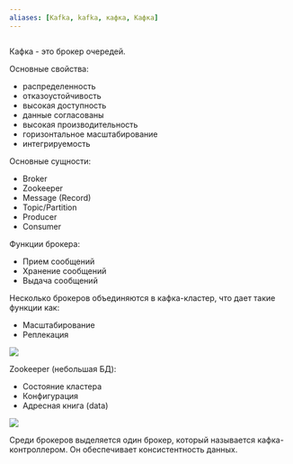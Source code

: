 ```yaml
---
aliases: [Kafka, kafka, кафка, Кафка]
---
```

```python

```

Кафка - это брокер очередей.

Основные свойства:
- распределенность
- отказоустойчивость
- высокая доступность
- данные согласованы
- высокая производительность
- горизонтальное масштабирование
- интегрируемость

Основные сущности:
- Broker
- Zookeeper
- Message (Record)
- Topic/Partition
- Producer
- Consumer

Функции брокера:
- Прием сообщений
- Хранение сообщений
- Выдача сообщений

Несколько брокеров объединяются в кафка-кластер, что дает такие функции как:
- Масштабирование
- Реплекация

![](https://i.imgur.com/htA1niY.png)

Zookeeper (небольшая БД):
- Состояние кластера
- Конфигурация
- Адресная книга (data)

![](https://i.imgur.com/9cjovCk.png)

Среди брокеров выделяется один брокер, который называется кафка-контроллером. Он обеспечивает консистентность данных.

